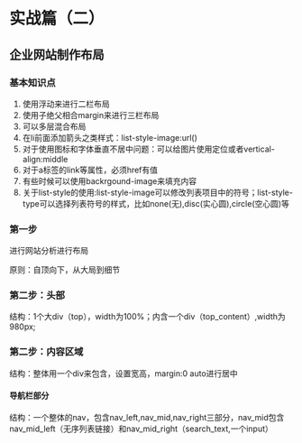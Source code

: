 # 实战篇（二）
## 企业网站制作布局

### 基本知识点

1. 使用浮动来进行二栏布局
2. 使用子绝父相合margin来进行三栏布局
3. 可以多层混合布局
4. 在li前面添加箭头之类样式：list-style-image:url()
5. 对于使用图标和字体垂直不居中问题：可以给图片使用定位或者vertical-align:middle
6. 对于a标签的link等属性，必须href有值
7. 有些时候可以使用backrgound-image来填充内容
8. 关于list-style的使用:list-style-image可以修改列表项目中的符号；list-style-type可以选择列表符号的样式，比如none(无),disc(实心圆),circle(空心圆)等

### 第一步

进行网站分析进行布局

原则：自顶向下，从大局到细节

### 第二步：头部

结构：1个大div（top），width为100%；内含一个div（top_content）,width为980px;

### 第二步：内容区域

结构：整体用一个div来包含，设置宽高，margin:0 auto进行居中

#### 导航栏部分

结构：一个整体的nav，包含nav_left,nav_mid,nav_right三部分，nav_mid包含nav_mid_left（无序列表链接）和nav_mid_right（search_text,一个input）

